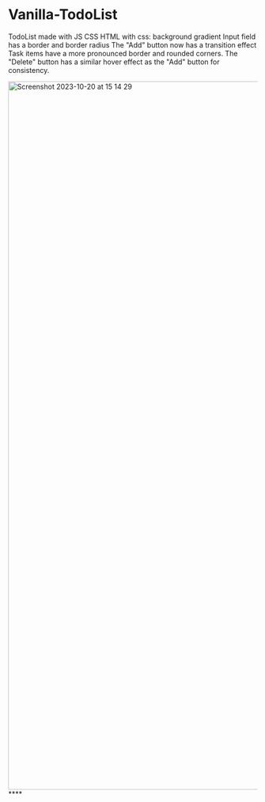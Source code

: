 # Vanilla-TodoList
TodoList made with JS CSS HTML with 
css:
background gradient 
Input field has a border and border radius
The "Add" button now has a transition effect
Task items have a more pronounced border and rounded corners.
The "Delete" button has a similar hover effect as the "Add" button for consistency.

<img width="1430" alt="Screenshot 2023-10-20 at 15 14 29" src="https://github.com/Giltih/Vanilla-TodoList/assets/106924461/6c009291-c39a-49cd-842d-8dd11dc3f484">
****
